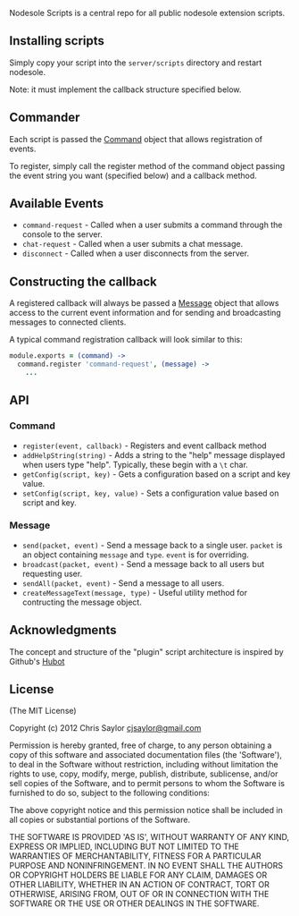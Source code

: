 Nodesole Scripts is a central repo for all public nodesole extension scripts.

## Installing scripts

Simply copy your script into the `server/scripts` directory and restart nodesole.

Note: it must implement the callback structure specified below.

## Commander

Each script is passed the [Command](https://github.com/cjsaylor/nodesole/blob/master/server/src/command.coffee) object that allows registration of events.

To register, simply call the register method of the command object passing the event string you want (specified below) and a callback method.

## Available Events

* `command-request` - Called when a user submits a command through the console to the server.
* `chat-request` - Called when a user submits a chat message.
* `disconnect` - Called when a user disconnects from the server.

## Constructing the callback

A registered callback will always be passed a [Message](https://github.com/cjsaylor/nodesole/blob/master/server/src/message.coffee) object
that allows access to the current event information and for sending and broadcasting messages to connected clients.

A typical command registration callback will look similar to this:

```coffeescript
module.exports = (command) ->
  command.register 'command-request', (message) ->
    ...
```

## API

### Command

* `register(event, callback)` - Registers and event callback method
* `addHelpString(string)` - Adds a string to the "help" message displayed when users type "help".  Typically, these begin with a `\t` char.
* `getConfig(script, key)` - Gets a configuration based on a script and key value.
* `setConfig(script, key, value)` - Sets a configuration value based on script and key.

### Message

* `send(packet, event)` - Send a message back to a single user.  `packet` is an object containing `message` and `type`.  `event` is for overriding.
* `broadcast(packet, event)` - Send a message back to all users but requesting user.
* `sendAll(packet, event)` - Send a message to all users.
* `createMessageText(message, type)` - Useful utility method for contructing the message object.

## Acknowledgments

The concept and structure of the "plugin" script architecture is inspired by Github's [Hubot](http://hubot.github.com/)

## License

(The MIT License)

Copyright (c) 2012 Chris Saylor cjsaylor@gmail.com

Permission is hereby granted, free of charge, to any person obtaining a copy of this software and associated documentation files (the 'Software'), to deal in the Software without restriction, including without limitation the rights to use, copy, modify, merge, publish, distribute, sublicense, and/or sell copies of the Software, and to permit persons to whom the Software is furnished to do so, subject to the following conditions:

The above copyright notice and this permission notice shall be included in all copies or substantial portions of the Software.

THE SOFTWARE IS PROVIDED 'AS IS', WITHOUT WARRANTY OF ANY KIND, EXPRESS OR IMPLIED, INCLUDING BUT NOT LIMITED TO THE WARRANTIES OF MERCHANTABILITY, FITNESS FOR A PARTICULAR PURPOSE AND NONINFRINGEMENT. IN NO EVENT SHALL THE AUTHORS OR COPYRIGHT HOLDERS BE LIABLE FOR ANY CLAIM, DAMAGES OR OTHER LIABILITY, WHETHER IN AN ACTION OF CONTRACT, TORT OR OTHERWISE, ARISING FROM, OUT OF OR IN CONNECTION WITH THE SOFTWARE OR THE USE OR OTHER DEALINGS IN THE SOFTWARE.

